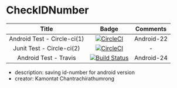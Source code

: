 # CheckIDNumber  
|Title|Badge|Comments|
|:---:|:---:|:------:|
|Android Test - Circle-ci(1)|[![CircleCI](https://circleci.com/gh/kamontat/CheckIDNumberA.svg?style=svg)](https://circleci.com/gh/kamontat/CheckIDNumberA)|Android-22|
|Junit Test - Circle-ci(2)|[![CircleCI](https://circleci.com/gh/kamontat/CheckIDNumberA/tree/feature%2Fcircle2%2Funit_test.svg?style=svg)](https://circleci.com/gh/kamontat/CheckIDNumberA/tree/feature%2Fcircle2%2Funit_test)| - |
|Android Test - Travis|[![Build Status](https://travis-ci.org/kamontat/CheckIDNumberA.svg?branch=master)](https://travis-ci.org/kamontat/CheckIDNumberA)|Android-24|

- description: saving id-number for android version
- creator:     Kamontat Chantrachirathumrong